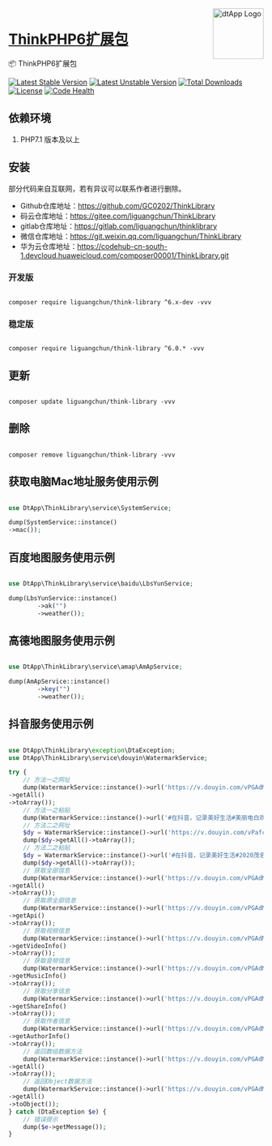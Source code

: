 <img align="right" width="100" src="https://cdn-oss.dtapp.net/04/999e9f2f06d396968eacc10ce9bc8a.png" alt="dtApp Logo"/>

<h1 align="left"><a href="https://www.dtapp.net/">ThinkPHP6扩展包</a></h1>

📦 ThinkPHP6扩展包

[![Latest Stable Version](https://poser.pugx.org/liguangchun/think-library/v/stable)](https://packagist.org/packages/liguangchun/think-library) 
[![Latest Unstable Version](https://poser.pugx.org/liguangchun/think-library/v/unstable)](https://packagist.org/packages/liguangchun/think-library) 
[![Total Downloads](https://poser.pugx.org/liguangchun/think-library/downloads)](https://packagist.org/packages/liguangchun/think-library) 
[![License](https://poser.pugx.org/liguangchun/think-library/license)](https://packagist.org/packages/liguangchun/think-library)
[![Code Health](https://hn.devcloud.huaweicloud.com/codecheck/v1/codecheck/task/codehealth.svg?taskId=1567f5ea332546c3b45f4024cf50f10b)](https://hn.devcloud.huaweicloud.com/codecheck/project/c7ff3e2d65674858bd363cb43ee6c35e/codecheck/task/1567f5ea332546c3b45f4024cf50f10b/detail)

## 依赖环境

1. PHP7.1 版本及以上

## 安装

部分代码来自互联网，若有异议可以联系作者进行删除。

- Github仓库地址：https://github.com/GC0202/ThinkLibrary
- 码云仓库地址：https://gitee.com/liguangchun/ThinkLibrary
- gitlab仓库地址：https://gitlab.com/liguangchun/thinklibrary
- 微信仓库地址：https://git.weixin.qq.com/liguangchun/ThinkLibrary
- 华为云仓库地址：https://codehub-cn-south-1.devcloud.huaweicloud.com/composer00001/ThinkLibrary.git

### 开发版
```text

composer require liguangchun/think-library ^6.x-dev -vvv
```

### 稳定版
```text

composer require liguangchun/think-library ^6.0.* -vvv
```

## 更新

```text

composer update liguangchun/think-library -vvv
```

## 删除

```text

composer remove liguangchun/think-library -vvv
```

## 获取电脑Mac地址服务使用示例

```php

use DtApp\ThinkLibrary\service\SystemService;

dump(SystemService::instance()
->mac());

```

## 百度地图服务使用示例

```php

use DtApp\ThinkLibrary\service\baidu\LbsYunService;

dump(LbsYunService::instance()
        ->ak("")
        ->weather());

```

## 高德地图服务使用示例

```php

use DtApp\ThinkLibrary\service\amap\AmApService;

dump(AmApService::instance()
        ->key("")
        ->weather());

```

## 抖音服务使用示例

```php

use DtApp\ThinkLibrary\exception\DtaException;
use DtApp\ThinkLibrary\service\douyin\WatermarkService;

try {
    // 方法一之网址
    dump(WatermarkService::instance()->url('https://v.douyin.com/vPGAdM/')
->getAll()
->toArray());
    // 方法一之粘贴
    dump(WatermarkService::instance()->url('#在抖音，记录美好生活#美丽电白欢迎您 https://v.douyin.com/vPGAdM/ 复制此链接，打开【抖音短视频】，直接观看视频！')->getAll()->toArray());
    // 方法二之网址
    $dy = WatermarkService::instance()->url('https://v.douyin.com/vPafcr/');
    dump($dy->getAll()->toArray());
    // 方法二之粘贴
    $dy = WatermarkService::instance()->url('#在抖音，记录美好生活#2020茂名加油，广州加油，武汉加油！中国加油，众志成城！#航拍 #茂名#武汉 #广州 #旅拍 @抖音小助手 https://v.douyin.com/vPafcr/ 复制此链接，打开【抖音短视频】，直接观看视频！');
    dump($dy->getAll()->toArray());
    // 获取全部信息
    dump(WatermarkService::instance()->url('https://v.douyin.com/vPGAdM/')
->getAll()
->toArray());
    // 获取原全部信息
    dump(WatermarkService::instance()->url('https://v.douyin.com/vPGAdM/')
->getApi()
->toArray());
    // 获取视频信息
    dump(WatermarkService::instance()->url('https://v.douyin.com/vPGAdM/')
->getVideoInfo()
->toArray());
    // 获取音频信息
    dump(WatermarkService::instance()->url('https://v.douyin.com/vPGAdM/')
->getMusicInfo()
->toArray());
    // 获取分享信息
    dump(WatermarkService::instance()->url('https://v.douyin.com/vPGAdM/')
->getShareInfo()
->toArray());
    // 获取作者信息
    dump(WatermarkService::instance()->url('https://v.douyin.com/vPGAdM/')
->getAuthorInfo()
->toArray());
    // 返回数组数据方法
    dump(WatermarkService::instance()->url('https://v.douyin.com/vPGAdM/')
->getAll()
->toArray());
    // 返回Object数据方法
    dump(WatermarkService::instance()->url('https://v.douyin.com/vPGAdM/')
->getAll()
->toObject());
} catch (DtaException $e) {
    // 错误提示
    dump($e->getMessage());
}

```
